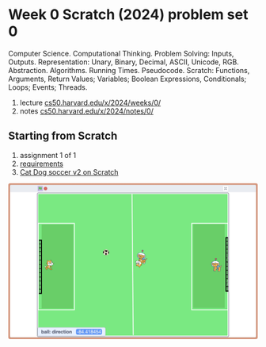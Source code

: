 # Week 0 Scratch (2024) problem set 0

Computer Science. Computational Thinking. Problem Solving: Inputs, Outputs. Representation: Unary, Binary, Decimal, ASCII, Unicode, RGB. Abstraction. Algorithms. Running Times. Pseudocode. Scratch: Functions, Arguments, Return Values; Variables; Boolean Expressions, Conditionals; Loops; Events; Threads.

1. lecture [cs50.harvard.edu/x/2024/weeks/0/](https://cs50.harvard.edu/x/2024/weeks/0/)
2. notes [cs50.harvard.edu/x/2024/notes/0/](https://cs50.harvard.edu/x/2024/notes/0/)

## Starting from Scratch

1. assignment 1 of 1
2. [requirements](https://cs50.harvard.edu/x/2024/psets/0/scratch/)
3. [Cat Dog soccer v2 on Scratch](https://scratch.mit.edu/projects/1111211695)

![Cat Dog soccer v2 on Scratch](./Cat-Dog-Soccer-v2-image.jpg)
